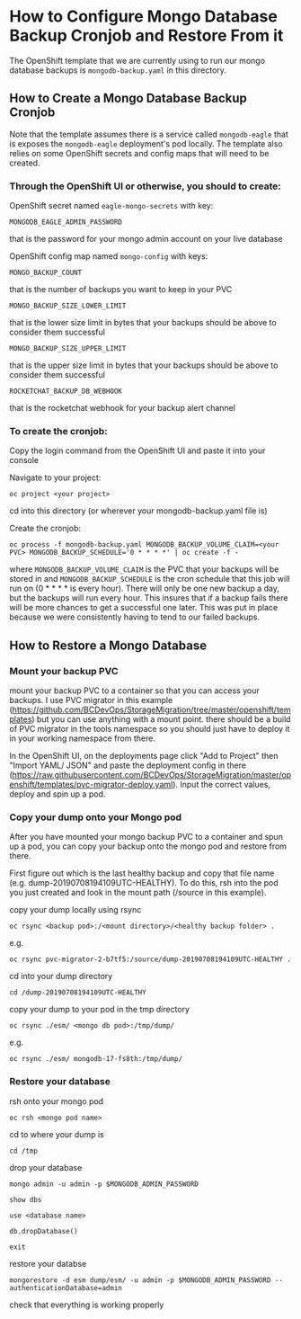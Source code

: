 # How to Configure Mongo Database Backup Cronjob and Restore From it

The OpenShift template that we are currently using to run our mongo database backups is ```mongodb-backup.yaml``` in this directory.

## How to Create a Mongo Database Backup Cronjob

Note that the template assumes there is a service called ```mongodb-eagle``` that is exposes the ```mongodb-eagle``` deployment's pod locally. The template also relies on some OpenShift secrets and config maps that will need to be created.

### Through the OpenShift UI or otherwise, you should to create:

OpenShift secret named ```eagle-mongo-secrets``` with key:
```
MONGODB_EAGLE_ADMIN_PASSWORD
```
that is the password for your mongo admin account on your live database

OpenShift config map named ```mongo-config``` with keys:
```
MONGO_BACKUP_COUNT
```
that is the number of backups you want to keep in your PVC
```
MONGO_BACKUP_SIZE_LOWER_LIMIT
```
that is the lower size limit in bytes that your backups should be above to consider them successful
```
MONGO_BACKUP_SIZE_UPPER_LIMIT
```
that is the upper size limit in bytes that your backups should be above to consider them successful
```
ROCKETCHAT_BACKUP_DB_WEBHOOK
```
that is the rocketchat webhook for your backup alert channel

### To create the cronjob:

Copy the login command from the OpenShift UI and paste it into your console

Navigate to your project:

```
oc project <your project>
```

cd into this directory (or wherever your mongodb-backup.yaml file is)

Create the cronjob:

```
oc process -f mongodb-backup.yaml MONGODB_BACKUP_VOLUME_CLAIM=<your PVC> MONGODB_BACKUP_SCHEDULE='0 * * * *' | oc create -f -
```

where ```MONGODB_BACKUP_VOLUME_CLAIM``` is the PVC that your backups will be stored in and ```MONGODB_BACKUP_SCHEDULE``` is the cron schedule that this job will run on (0 * * * * is every hour). There will only be one new backup a day, but the backups will run every hour. This insures that if a backup fails there will be more chances to get a successful one later. This was put in place because we were consistently having to tend to our failed backups.

## How to Restore a Mongo Database

### Mount your backup PVC

mount your backup PVC to a container so that you can access your backups. I use PVC migrator in this example (https://github.com/BCDevOps/StorageMigration/tree/master/openshift/templates) but you can use anything with a mount point. there should be a build of PVC migrator in the tools namespace so you should just have to deploy it in your working namespace from there.

In the OpenShift UI, on the deployments page click "Add to Project" then "Import YAML/ JSON" and paste the deployment config in there (https://raw.githubusercontent.com/BCDevOps/StorageMigration/master/openshift/templates/pvc-migrator-deploy.yaml). Input the correct values, deploy and spin up a pod.

### Copy your dump onto your Mongo pod

After you have mounted your mongo backup PVC to a container and spun up a pod, you can copy your backup onto the mongo pod and restore from there.

First figure out which is the last healthy backup and copy that file name (e.g. dump-20190708194109UTC-HEALTHY). To do this, rsh into the pod you just created and look in the mount path (/source in this example).


copy your dump locally using rsync
```
oc rsync <backup pod>:/<mount directory>/<healthy backup folder> .
```
e.g.
```
oc rsync pvc-migrator-2-b7tf5:/source/dump-20190708194109UTC-HEALTHY .
```

cd into your dump directory

```
cd /dump-20190708194109UTC-HEALTHY
```

copy your dump to your pod in the tmp directory

```
oc rsync ./esm/ <mongo db pod>:/tmp/dump/
```
e.g.
```
oc rsync ./esm/ mongodb-17-fs8th:/tmp/dump/
```

### Restore your database

rsh onto your mongo pod

```
oc rsh <mongo pod name>
```

cd to where your dump is

```
cd /tmp
```

drop your database

```
mongo admin -u admin -p $MONGODB_ADMIN_PASSWORD
```

```
show dbs
```

```
use <database name>
```

```
db.dropDatabase()
```

```
exit
```

restore your databse

```
mongorestore -d esm dump/esm/ -u admin -p $MONGODB_ADMIN_PASSWORD --authenticationDatabase=admin
```

check that everything is working properly
